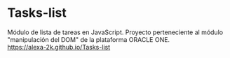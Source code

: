 # Tasks-list
Módulo de lista de tareas en JavaScript. Proyecto perteneciente al módulo "manipulación del DOM" de la plataforma ORACLE ONE.<br>
https://alexa-2k.github.io/Tasks-list
